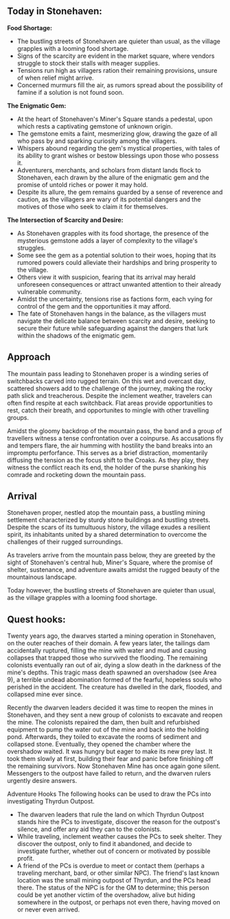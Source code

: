 ## Today in Stonehaven:

**Food Shortage:**
- The bustling streets of Stonehaven are quieter than usual, as the village grapples with a looming food shortage.
- Signs of the scarcity are evident in the market square, where vendors struggle to stock their stalls with meager supplies.
- Tensions run high as villagers ration their remaining provisions, unsure of when relief might arrive.
- Concerned murmurs fill the air, as rumors spread about the possibility of famine if a solution is not found soon.

**The Enigmatic Gem:**
- At the heart of Stonehaven's Miner's Square stands a pedestal, upon which rests a captivating gemstone of unknown origin.
- The gemstone emits a faint, mesmerizing glow, drawing the gaze of all who pass by and sparking curiosity among the villagers.
- Whispers abound regarding the gem's mystical properties, with tales of its ability to grant wishes or bestow blessings upon those who possess it.
- Adventurers, merchants, and scholars from distant lands flock to Stonehaven, each drawn by the allure of the enigmatic gem and the promise of untold riches or power it may hold.
- Despite its allure, the gem remains guarded by a sense of reverence and caution, as the villagers are wary of its potential dangers and the motives of those who seek to claim it for themselves.

**The Intersection of Scarcity and Desire:**
- As Stonehaven grapples with its food shortage, the presence of the mysterious gemstone adds a layer of complexity to the village's struggles.
- Some see the gem as a potential solution to their woes, hoping that its rumored powers could alleviate their hardships and bring prosperity to the village.
- Others view it with suspicion, fearing that its arrival may herald unforeseen consequences or attract unwanted attention to their already vulnerable community.
- Amidst the uncertainty, tensions rise as factions form, each vying for control of the gem and the opportunities it may afford.
- The fate of Stonehaven hangs in the balance, as the villagers must navigate the delicate balance between scarcity and desire, seeking to secure their future while safeguarding against the dangers that lurk within the shadows of the enigmatic gem.


## Approach

The mountain pass leading to Stonehaven proper is a winding series of switchbacks carved into rugged terrain. On this wet and overcast day, scattered showers add to the challenge of the journey, making the rocky path slick and treacherous. Despite the inclement weather, travelers can often find respite at each switchback. Flat areas provide opportunities to rest, catch their breath, and opportunites to mingle with other travelling groups.

Amidst the gloomy backdrop of the mountain pass, the band and a group of travellers witness a tense confrontation over a coinpurse. As accusations fly and tempers flare, the air humming with hostility the band breaks into an impromptu perforfance. This serves as a brief distraction, momentarily diffusing the tension as the focus shift to the Croaks. As they play, they witness the conflict reach its end, the holder of the purse shanking his comrade and rocketing down the mountain pass.

## Arrival

Stonehaven proper, nestled atop the mountain pass, a bustling mining settlement characterized by sturdy stone buildings and bustling streets. Despite the scars of its tumultuous history, the village exudes a resilient spirit, its inhabitants united by a shared determination to overcome the challenges of their rugged surroundings. 

As travelers arrive from the mountain pass below, they are greeted by the sight of Stonehaven's central hub, Miner's Square, where the promise of shelter, sustenance, and adventure awaits amidst the rugged beauty of the mountainous landscape.

Today however, the bustling streets of Stonehaven are quieter than usual, as the village grapples with a looming food shortage.


## Quest hooks:

Twenty years ago, the dwarves started a mining operation in Stonehaven, on the outer reaches of their domain. A few years later, the tailings dam accidentally ruptured, filling the mine with water and mud and causing collapses that trapped those who survived the flooding. The remaining colonists eventually ran out of air, dying a slow death in the darkness of the mine's depths. This tragic mass death spawned an overshadow (see Area 9), a terrible undead abomination formed of the fearful, hopeless souls who perished in the accident. The creature has dwelled in the dark, flooded, and collapsed mine ever since.

Recently the dwarven leaders decided it was time to reopen the mines in Stonehaven, and they sent a new group of colonists to excavate and reopen the mine. The colonists repaired the dam, then built and refurbished equipment to pump the water out of the mine and back into the holding pond. Afterwards, they toiled to excavate the rooms of sediment and collapsed stone. Eventually, they opened the chamber where the overshadow waited. It was hungry but eager to make its new prey last. It took them slowly at first, building their fear and panic before finishing off the remaining survivors. Now Stonehaven Mine has once again gone silent. Messengers to the outpost have failed to return, and the dwarven rulers urgently desire answers.

Adventure Hooks
The following hooks can be used to draw the PCs into investigating Thyrdun Outpost.

- The dwarven leaders that rule the land on which Thyrdun Outpost stands hire the PCs to investigate, discover the reason for the outpost's silence, and offer any aid they can to the colonists.
- While traveling, inclement weather causes the PCs to seek shelter. They discover the outpost, only to find it abandoned, and decide to investigate further, whether out of concern or motivated by possible profit.
- A friend of the PCs is overdue to meet or contact them (perhaps a traveling merchant, bard, or other similar NPC). The friend's last known location was the small mining outpost of Thyrdun, and the PCs head there. The status of the NPC is for the GM to determine; this person could be yet another victim of the overshadow, alive but hiding somewhere in the outpost, or perhaps not even there, having moved on or never even arrived.
